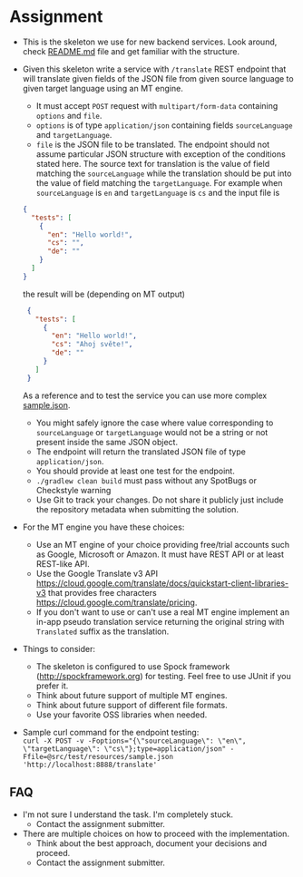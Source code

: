 # Assignment

* This is the skeleton we use for new backend services. Look around, check
[README.md](README.md) file and get familiar with the structure.

* Given this skeleton write a service with `/translate` REST endpoint that will
translate given fields of the JSON file from given source language to given target
language using an MT engine.

  * It must accept `POST` request with `multipart/form-data` containing `options` and `file`.
  * `options` is of type `application/json` containing fields `sourceLanguage` and `targetLanguage`.
  * `file` is the JSON file to be translated. The endpoint should not assume particular JSON structure
   with exception of the conditions stated here. The source text for translation is the value of field matching
   the `sourceLanguage` while the translation should be put into the value of field matching the `targetLanguage`.
   For example when `sourceLanguage` is `en` and `targetLanguage` is `cs` and the input file is
   ```json
   {
     "tests": [
       {
         "en": "Hello world!",
         "cs": "",
         "de": ""
       } 
     ]
   } 
   ``` 
  the result will be (depending on MT output)
  ```json
   {
     "tests": [
       {
         "en": "Hello world!",
         "cs": "Ahoj světe!",
         "de": ""
       } 
     ]
   } 
   ```
  As a reference and to test the service you can use more complex [sample.json](src/test/resources/sample.json).
  * You might safely ignore the case where value corresponding to `sourceLanguage` or `targetLanguage`
  would not be a string or not present inside the same JSON object.
  * The endpoint will return the translated JSON file of type `application/json`.
  * You should provide at least one test for the endpoint.
  * `./gradlew clean build` must pass without any SpotBugs or Checkstyle warning
  * Use Git to track your changes. Do not share it publicly just include the repository metadata when submitting the solution.

* For the MT engine you have these choices:
  * Use an MT engine of your choice providing free/trial accounts such as
  Google, Microsoft or Amazon. It must have REST API or at least REST-like API.
  * Use the Google Translate v3 API https://cloud.google.com/translate/docs/quickstart-client-libraries-v3
  that provides free characters https://cloud.google.com/translate/pricing.
  * If you don't want to use or can't use a real MT engine implement an in-app
  pseudo translation service returning the original string with `Translated` suffix
  as the translation.

* Things to consider:
  * The skeleton is configured to use Spock framework (http://spockframework.org)
  for testing. Feel free to use JUnit if you prefer it.
  * Think about future support of multiple MT engines.
  * Think about future support of different file formats.
  * Use your favorite OSS libraries when needed.

* Sample curl command for the endpoint testing:    
 `curl -X POST -v -Foptions="{\"sourceLanguage\": \"en\", \"targetLanguage\": \"cs\"};type=application/json" -Ffile=@src/test/resources/sample.json 'http://localhost:8888/translate'`

## FAQ

* I'm not sure I understand the task. I'm completely stuck.
  * Contact the assignment submitter.
* There are multiple choices on how to proceed with the implementation.
  * Think about the best approach, document your decisions and proceed.
  * Contact the assignment submitter.